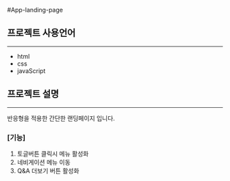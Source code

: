 #App-landing-page

## 프로젝트 사용언어
------------
+ html
+ css
+ javaScript

## 프로젝트 설명
------------
반응형을 적용한 간단한 랜딩페이지 입니다.

### [기능]
1. 토글버튼 클릭시 메뉴 활성화
2. 네비게이션 메뉴 이동
3. Q&A 더보기 버튼 활성화
